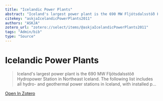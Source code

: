 ```yaml
---
title: "Icelandic Power Plants"
abstract: "Iceland's largest power plant is the 690 MW Fljótsdalsstöð Hydropower Station in Northeast Iceland. The following list includes all hydro- and geothermal power stations in Iceland, with installed p…"
citekey: "askjaIcelandicPowerPlants2011"
authors: "ASKJA"
zotero_url: "zotero://select/items/@askjaIcelandicPowerPlants2011"
tags: "Admin/bib"
type: "Source"
---
```


# Icelandic Power Plants 
> Iceland's largest power plant is the 690 MW Fljótsdalsstöð Hydropower Station in Northeast Iceland. The following list includes all hydro- and geothermal power stations in Iceland, with installed p…

[Open In Zotero](zotero://select/items/@askjaIcelandicPowerPlants2011)